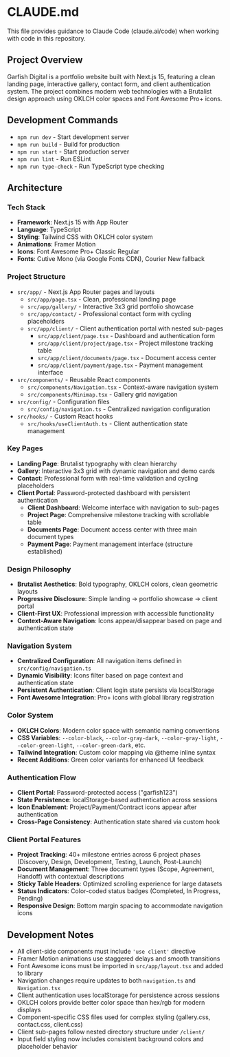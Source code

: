 # CLAUDE.md

This file provides guidance to Claude Code (claude.ai/code) when working with code in this repository.

## Project Overview

Garfish Digital is a portfolio website built with Next.js 15, featuring a clean landing page, interactive gallery, contact form, and client authentication system. The project combines modern web technologies with a Brutalist design approach using OKLCH color spaces and Font Awesome Pro+ icons.

## Development Commands

- `npm run dev` - Start development server
- `npm run build` - Build for production
- `npm run start` - Start production server
- `npm run lint` - Run ESLint
- `npm run type-check` - Run TypeScript type checking

## Architecture

### Tech Stack
- **Framework**: Next.js 15 with App Router
- **Language**: TypeScript
- **Styling**: Tailwind CSS with OKLCH color system
- **Animations**: Framer Motion
- **Icons**: Font Awesome Pro+ Classic Regular
- **Fonts**: Cutive Mono (via Google Fonts CDN), Courier New fallback

### Project Structure
- `src/app/` - Next.js App Router pages and layouts
  - `src/app/page.tsx` - Clean, professional landing page
  - `src/app/gallery/` - Interactive 3x3 grid portfolio showcase
  - `src/app/contact/` - Professional contact form with cycling placeholders
  - `src/app/client/` - Client authentication portal with nested sub-pages
    - `src/app/client/page.tsx` - Dashboard and authentication form
    - `src/app/client/project/page.tsx` - Project milestone tracking table
    - `src/app/client/documents/page.tsx` - Document access center
    - `src/app/client/payment/page.tsx` - Payment management interface
- `src/components/` - Reusable React components
  - `src/components/Navigation.tsx` - Context-aware navigation system
  - `src/components/Minimap.tsx` - Gallery grid navigation
- `src/config/` - Configuration files
  - `src/config/navigation.ts` - Centralized navigation configuration
- `src/hooks/` - Custom React hooks
  - `src/hooks/useClientAuth.ts` - Client authentication state management

### Key Pages
- **Landing Page**: Brutalist typography with clean hierarchy
- **Gallery**: Interactive 3x3 grid with dynamic navigation and demo cards
- **Contact**: Professional form with real-time validation and cycling placeholders
- **Client Portal**: Password-protected dashboard with persistent authentication
  - **Client Dashboard**: Welcome interface with navigation to sub-pages
  - **Project Page**: Comprehensive milestone tracking with scrollable table
  - **Documents Page**: Document access center with three main document types
  - **Payment Page**: Payment management interface (structure established)

### Design Philosophy
- **Brutalist Aesthetics**: Bold typography, OKLCH colors, clean geometric layouts
- **Progressive Disclosure**: Simple landing → portfolio showcase → client portal
- **Client-First UX**: Professional impression with accessible functionality
- **Context-Aware Navigation**: Icons appear/disappear based on page and authentication state

### Navigation System
- **Centralized Configuration**: All navigation items defined in `src/config/navigation.ts`
- **Dynamic Visibility**: Icons filter based on page context and authentication state
- **Persistent Authentication**: Client login state persists via localStorage
- **Font Awesome Integration**: Pro+ icons with global library registration

### Color System
- **OKLCH Colors**: Modern color space with semantic naming conventions
- **CSS Variables**: `--color-black`, `--color-gray-dark`, `--color-gray-light`, `--color-green-light`, `--color-green-dark`, etc.
- **Tailwind Integration**: Custom color mapping via @theme inline syntax
- **Recent Additions**: Green color variants for enhanced UI feedback

### Authentication Flow
- **Client Portal**: Password-protected access ("garfish123")
- **State Persistence**: localStorage-based authentication across sessions
- **Icon Enablement**: Project/Payment/Contract icons appear after authentication
- **Cross-Page Consistency**: Authentication state shared via custom hook

### Client Portal Features
- **Project Tracking**: 40+ milestone entries across 6 project phases (Discovery, Design, Development, Testing, Launch, Post-Launch)
- **Document Management**: Three document types (Scope, Agreement, Handoff) with contextual descriptions
- **Sticky Table Headers**: Optimized scrolling experience for large datasets
- **Status Indicators**: Color-coded status badges (Completed, In Progress, Pending)
- **Responsive Design**: Bottom margin spacing to accommodate navigation icons

## Development Notes

- All client-side components must include `'use client'` directive
- Framer Motion animations use staggered delays and smooth transitions
- Font Awesome icons must be imported in `src/app/layout.tsx` and added to library
- Navigation changes require updates to both `navigation.ts` and `Navigation.tsx`
- Client authentication uses localStorage for persistence across sessions
- OKLCH colors provide better color space than hex/rgb for modern displays
- Component-specific CSS files used for complex styling (gallery.css, contact.css, client.css)
- Client sub-pages follow nested directory structure under `/client/`
- Input field styling now includes consistent background colors and placeholder behavior